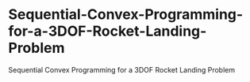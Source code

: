 # Sequential-Convex-Programming-for-a-3DOF-Rocket-Landing-Problem
Sequential Convex Programming for a 3DOF Rocket Landing Problem
